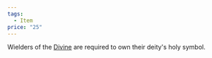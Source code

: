 ```yaml
---  
tags:  
  - Item  
price: "25"  
---  
```

Wielders of the [Divine](./Divine.md) are required to own their deity's holy symbol.